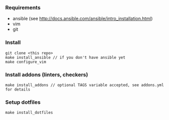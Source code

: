 ### Requirements

* ansible (see http://docs.ansible.com/ansible/intro_installation.html)
* vim
* git

### Install
    git clone <this repo>
    make install_ansible // if you don't have ansible yet
    make configure_vim

### Install addons (linters, checkers)
    make install_addons // optional TAGS variable accepted, see addons.yml for details

### Setup dotfiles
    make install_dotfiles
